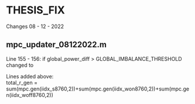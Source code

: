 # THESIS_FIX

Changes 08 - 12 - 2022  
## mpc_updater_08122022.m  
Line 155 - 156: if global_power_diff > GLOBAL_IMBALANCE_THRESHOLD changed to  

Lines added above:  
total_r_gen = sum(mpc.gen(iidx_s8760,2))+sum(mpc.gen(iidx_won8760,2))+sum(mpc.gen(iidx_woff8760,2))
